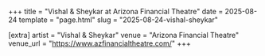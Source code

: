 +++
title = "Vishal & Sheykar at Arizona Financial Theatre"
date = 2025-08-24
template = "page.html"
slug = "2025-08-24-vishal-sheykar"

[extra]
artist = "Vishal & Sheykar"
venue = "Arizona Financial Theatre"
venue_url = "https://www.azfinancialtheatre.com/"
+++
